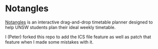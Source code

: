 # Notangles

[Notangles](https://notangles.csesoc.unsw.edu.au/) is an interactive drag-and-drop timetable planner designed to help UNSW students plan their ideal weekly timetable.

I (Peter) forked this repo to add the ICS file feature as well as patch that feature when I made some mistakes with it.
